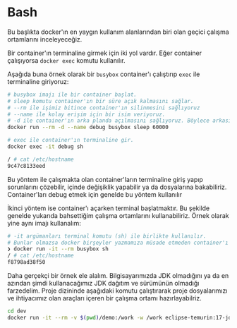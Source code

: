 # Bash

Bu başlıkta docker'ın en yaygın kullanım alanlarından biri olan geçici çalışma ortamlarını inceleyeceğiz.

Bir container'ın terminaline girmek için iki yol vardır. Eğer container çalışıyorsa `docker exec` komutu kullanılır.

Aşağıda buna örnek olarak bir `busybox` container'ı çalıştırıp `exec` ile terminaline giriyoruz:

``` sh
# busybox imajı ile bir container başlat.
# sleep komutu container'ın bir süre açık kalmasını sağlar.
# --rm ile işimiz bitince container'ın silinmesini sağlıyoruz
# --name ile kolay erişim için bir isim veriyoruz.
# -d ile container'ın arka planda açılmasını sağlıyoruz. Böylece arkasından başka bir komut yazabiliriz.
docker run --rm -d --name debug busybox sleep 60000

# exec ile container'ın terminaline gir.
docker exec -it debug sh

/ # cat /etc/hostname
9c47c8133eed
```

Bu yöntem ile çalışmakta olan container'ların terminaline giriş yapıp sorunlarını çözebilir, içinde değişiklik yapabilir ya da dosyalarına bakabiliriz. Container'ları debug etmek için genelde bu yöntem kullanılır

İkinci yöntem ise container'ı açarken terminal başlatmaktır. Bu şekilde genelde yukarıda bahsettiğim çalışma ortamlarını kullanabiliriz. Örnek olarak yine aynı imajı kullanalım:

``` sh
# -it argümanları terminal komutu (sh) ile birlikte kullanılır.
# Bunlar olmazsa docker birşeyler yazmamıza müsade etmeden container'ı kapatır.
❯ docker run -it --rm busybox sh
/ # cat /etc/hostname 
f8798ad38f50
```

Daha gerçekçi bir örnek ele alalım. Bilgisayarımızda JDK olmadığını ya da en azından şimdi kullanacağımız JDK dağıtım ve sürümünün olmadığı farzedelim. Proje dizininde aşağıdaki komutu çalıştırarak proje dosyalarımızı ve ihtiyacımız olan araçları içeren bir çalışma ortamı hazırlayabilriz.

``` sh
cd dev
docker run -it --rm -v $(pwd)/demo:/work -w /work eclipse-temurin:17-jdk bash
```